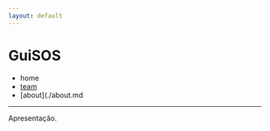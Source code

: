 ```yaml
---
layout: default
---
```


# GuiSOS

* home
* [team](./team.md)
* [about](./about.md

---

Apresentação.
